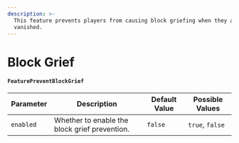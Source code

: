 ```yaml
---
description: >-
  This feature prevents players from causing block griefing when they are
  vanished.
---
```


# Block Grief

#### `FeaturePreventBlockGrief`

| Parameter | Description                                   | Default Value | Possible Values |
| --------- | --------------------------------------------- | ------------- | --------------- |
| `enabled` | Whether to enable the block grief prevention. | `false`       | `true`, `false` |
